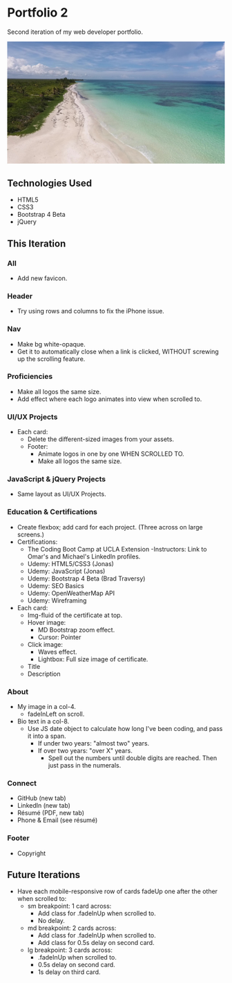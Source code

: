 # Portfolio 2

Second iteration of my web developer portfolio.

![Todd Croak-Falen | Web Developer](https://github.com/toddcf/portfolio2/blob/master/assets/img/bg/tropical.jpg "Todd Croak-Falen | Web Developer")

## Technologies Used

- HTML5
- CSS3
- Bootstrap 4 Beta
- jQuery

## This Iteration

### All

- Add new favicon.

### Header

- Try using rows and columns to fix the iPhone issue.

### Nav

- Make bg white-opaque.
- Get it to automatically close when a link is clicked, WITHOUT screwing up the scrolling feature.

### Proficiencies

- Make all logos the same size.
- Add effect where each logo animates into view when scrolled to.

### UI/UX Projects

- Each card:
  - Delete the different-sized images from your assets.
  - Footer:
    - Animate logos in one by one WHEN SCROLLED TO.
    - Make all logos the same size.

### JavaScript & jQuery Projects

- Same layout as UI/UX Projects.

### Education & Certifications

- Create flexbox; add card for each project. (Three across on large screens.)
- Certifications:
	- The Coding Boot Camp at UCLA Extension
		-Instructors: Link to Omar's and Michael's LinkedIn profiles.
	- Udemy: HTML5/CSS3 (Jonas)
	- Udemy: JavaScript (Jonas)
	- Udemy: Bootstrap 4 Beta (Brad Traversy)
	- Udemy: SEO Basics
	- Udemy: OpenWeatherMap API
	- Udemy: Wireframing
- Each card:
  - Img-fluid of the certificate at top.
  - Hover image:
    - MD Bootstrap zoom effect.
    - Cursor: Pointer
  - Click image:
    - Waves effect.
    - Lightbox: Full size image of certificate.
  - Title
  - Description

### About

- My image in a col-4.
	- fadeInLeft on scroll.
- Bio text in a col-8.
	- Use JS date object to calculate how long I've been coding, and pass it into a span.
		- If under two years: "almost two" years.
		- If over two years: "over X" years.
			- Spell out the numbers until double digits are reached. Then just pass in the numerals.

### Connect

- GitHub (new tab)
- LinkedIn (new tab)
- Résumé (PDF, new tab)
- Phone & Email (see résumé)

### Footer

- Copyright

## Future Iterations

- Have each mobile-responsive row of cards fadeUp one after the other when scrolled to:
	- sm breakpoint: 1 card across:
	  - Add class for .fadeInUp when scrolled to.
	  - No delay.
	- md breakpoint: 2 cards across:
	  - Add class for .fadeInUp when scrolled to.
	  - Add class for 0.5s delay on second card.
	- lg breakpoint: 3 cards across:
	  - .fadeInUp when scrolled to.
	  - 0.5s delay on second card.
	  - 1s delay on third card.